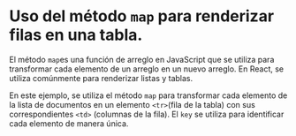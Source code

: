 # Uso del método ```map``` para renderizar filas en una tabla.

El método ```map```es una función de arreglo en JavaScript que se utiliza para transformar cada elemento de un arreglo en un nuevo arreglo. En React, se utiliza comúnmente para renderizar listas y tablas.

En este ejemplo, se utiliza el método ```map``` para transformar cada elemento de la lista de documentos en un elemento ```<tr>```(fila de la tabla) con sus correspondientes ```<td>``` (columnas de la fila). El ```key``` se utiliza para identificar cada elemento de manera única.
